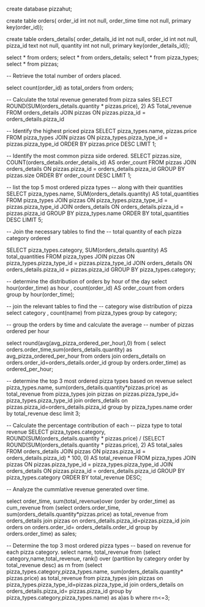 create database pizzahut;

create  table orders(
order_id int not null,
order_time time not null,
primary key(order_id));

create  table orders_details(
order_details_id int not null,
order_id int not null,
pizza_id text not null,
quantity int not null,
primary key(order_details_id));

select * from orders;
select * from orders_details;
select * from pizza_types;
select * from pizzas;

-- Retrieve the total number of orders placed.

select count(order_id) as total_orders from orders;

-- Calculate the total revenue generated from pizza sales
SELECT 
    ROUND(SUM(orders_details.quantity * pizzas.price),
            2) AS Total_revenue
FROM
    orders_details
        JOIN
    pizzas ON pizzas.pizza_id = orders_details.pizza_id

-- Identify the highest priced pizza
SELECT 
    pizza_types.name, pizzas.price
FROM
    pizza_types
        JOIN
    pizzas ON pizza_types.pizza_type_id = pizzas.pizza_type_id
ORDER BY pizzas.price DESC
LIMIT 1;

-- Identify the most common pizza side ordered.
SELECT 
    pizzas.size,
    COUNT(orders_details.order_details_id) AS order_count
FROM
    pizzas
        JOIN
    orders_details ON pizzas.pizza_id = orders_details.pizza_id
GROUP BY pizzas.size
ORDER BY order_count DESC
LIMIT 1;

-- list the top 5 most ordered pizza types 
-- along with their quantities
SELECT 
    pizza_types.name,
    SUM(orders_details.quantity) AS total_quantities
FROM
    pizza_types
        JOIN
    pizzas ON pizza_types.pizza_type_id = pizzas.pizza_type_id
        JOIN
    orders_details ON orders_details.pizza_id = pizzas.pizza_id
GROUP BY pizza_types.name
ORDER BY total_quantities DESC
LIMIT 5;
    
-- Join the necessary tables to find the 
-- total quantity of each pizza category ordered


SELECT 
    pizza_types.category,
    SUM(orders_details.quantity) AS total_quantities
FROM
    pizza_types
       JOIN
    pizzas ON pizza_types.pizza_type_id = pizzas.pizza_type_id
    JOIN
    orders_details ON orders_details.pizza_id = pizzas.pizza_id
GROUP BY pizza_types.category;

-- determine the distribution of orders by hour of the day
select hour(order_time) as hour , count(order_id) AS order_count from orders
group by hour(order_time);

-- join the relevant tables to find the
--  category wise distribution of pizza
select category , count(name) from pizza_types
group by category;

--  group the orders by time and calculate the average 
-- number of pizzas ordered per hour 

select round(avg(avg_pizza_ordered_per_hour),0)  from (
select orders.order_time,sum(orders_details.quantity) as avg_pizza_ordered_per_hour
from orders join 
orders_details on orders.order_id=orders_details.order_id
group by orders.order_time) as ordered_per_hour;

-- determine the top 3 most ordered pizza types based on revenue
select pizza_types.name, sum(orders_details.quantity*pizzas.price) as total_revenue
from pizza_types join
pizzas
on pizzas.pizza_type_id= pizza_types.pizza_type_id join
orders_details on pizzas.pizza_id=orders_details.pizza_id
group by pizza_types.name order by total_revenue desc
limit 3;

-- Calculate the percentage contribution of each
-- pizza type to total revenue 
SELECT 
    pizza_types.category,
    ROUND(SUM(orders_details.quantity * pizzas.price) / (SELECT 
                    ROUND(SUM(orders_details.quantity * pizzas.price),
                                2) AS total_sales
                FROM
                    orders_details
                        JOIN
                    pizzas ON pizzas.pizza_id = orders_details.pizza_id) * 100,
            0) AS total_revenue
FROM
    pizza_types
        JOIN
    pizzas ON pizzas.pizza_type_id = pizza_types.pizza_type_id
        JOIN
    orders_details ON pizzas.pizza_id = orders_details.pizza_id
GROUP BY pizza_types.category
ORDER BY total_revenue DESC;

-- Analyze the cummlative revenue generated over time.

select order_time,
sum(total_revenue)over (order by order_time) as cum_revenue
from
(select orders.order_time,
sum(orders_details.quantity*pizzas.price) as total_revenue
from orders_details join pizzas on
orders_details.pizza_id=pizzas.pizza_id join
orders on orders.order_id= orders_details.order_id
group by orders.order_time) as sales;

-- Determine the top 3 most ordered pizza types
-- based on revenue for each pizza category.
select name, total_revenue from 
(select category,name,total_revenue,
rank() over (partition by category order by total_revenue desc) as rn 
from 
(select pizza_types.category,pizza_types.name, 
sum(orders_details.quantity* pizzas.price) as total_revenue
from pizza_types join pizzas on
pizza_types.pizza_type_id=pizzas.pizza_type_id join
orders_details on 
orders_details.pizza_id= pizzas.pizza_id
group by pizza_types.category,pizza_types.name) as a)as b
where rn<=3;
